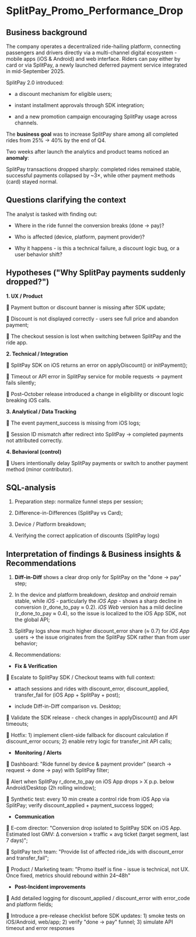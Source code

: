 # SplitPay_Promo_Performance_Drop

## Business background

The company operates a decentralized ride-hailing platform, connecting passengers and drivers directly via a multi-channel digital ecosystem - mobile apps (iOS & Android) and web interface. Riders can pay either by card or via SplitPay, a newly launched deferred payment service integrated in mid-September 2025.

SplitPay 2.0 introduced:

- a discount mechanism for eligible users;

- instant installment approvals through SDK integration;

- and a new promotion campaign encouraging SplitPay usage across channels.

The **business goal** was to increase SplitPay share among all completed rides from 25% → 40% by the end of Q4.

Two weeks after launch the analytics and product teams noticed an **anomaly**:

SplitPay transactions dropped sharply: completed rides remained stable, successful payments collapsed by ~3×, while other payment methods (card) stayed normal.

## Questions clarifying the context

The analyst is tasked with finding out:

- Where in the ride funnel the conversion breaks (done → pay)?

- Who is affected (device, platform, payment provider)?

- Why it happens - is this a technical failure, a discount logic bug, or a user behavior shift?

## Hypotheses ("Why SplitPay payments suddenly dropped?")

**1. UX / Product**

📌 Payment button or discount banner is missing after SDK update;

📌 Discount is not displayed correctly - users see full price and abandon payment;

📌 The checkout session is lost when switching between SplitPay and the ride app.

**2. Technical / Integration**

📌 SplitPay SDK on iOS returns an error on applyDiscount() or initPayment();

📌 Timeout or API error in SplitPay service for mobile requests → payment fails silently;

📌 Post–October release introduced a change in eligibility or discount logic breaking iOS calls.

**3. Analytical / Data Tracking**

📌 The event payment_success is missing from iOS logs;

📌 Session ID mismatch after redirect into SplitPay → completed payments not attributed correctly.

**4. Behavioral (control)**

📌 Users intentionally delay SplitPay payments or switch to another payment method (minor contributor).

## SQL-analysis

1) Preparation step: normalize funnel steps per session;

2) Difference-in-Differences (SplitPay vs Card);

3) Device / Platform breakdown;

4) Verifying the correct application of discounts (SplitPay logs)

## Interpretation of findings & Business insights & Recommendations

1) **Diff-in-Diff** shows a clear drop only for SplitPay on the "done → pay" step;

2) In the device and platform breakdown, *desktop* and *android* remain stable, while *iOS* - particularly the *iOS App* - shows a sharp decline in conversion (r_done_to_pay ≈ 0.2). *iOS Web* version has a mild decline (r_done_to_pay ≈ 0.4), so the issue is localized to the iOS App SDK, not the global API;

3) SplitPay logs show much higher discount_error share (≈ 0.7) for *iOS App* users → the issue originates from the SplitPay SDK rather than from user behavior;

4) Recommendations:

- **Fix & Verification**

📌 Escalate to SplitPay SDK / Checkout teams with full context:

- attach sessions and rides with discount_error, discount_applied, transfer_fail for (iOS App + SplitPay + post);

- include Diff-in-Diff comparison vs. Desktop;

📌 Validate the SDK release - check changes in applyDiscount() and API timeouts;

📌 Hotfix: 1) implement client-side fallback for discount calculation if discount_error occurs; 2) enable retry logic for transfer_init API calls;

- **Monitoring / Alerts**

📌 Dashboard: "Ride funnel by device & payment provider" (search → request → done → pay) with SplitPay filter;

📌 Alert when SplitPay r_done_to_pay on iOS App drops > X p.p. below Android/Desktop (2h rolling window);

📌 Synthetic test: every 10 min create a control ride from iOS App via SplitPay; verify discount_applied + payment_success logged;

- **Communication**

📌 E-com director: "Conversion drop isolated to SplitPay SDK on iOS App. Estimated lost GMV: Δ conversion × traffic × avg ticket (target segment, last 7 days)";

📌 SplitPay tech team: "Provide list of affected ride_ids with discount_error and transfer_fail";

📌 Product / Marketing team: "Promo itself is fine - issue is technical, not UX. Once fixed, metrics should rebound within 24–48h"

- **Post-Incident improvements**

📌 Add detailed logging for discount_applied / discount_error with error_code and platform fields;

📌 Introduce a pre-release checklist before SDK updates: 1) smoke tests on iOS/Android, web/app; 2) verify "done → pay" funnel; 3) simulate API timeout and error responses 
